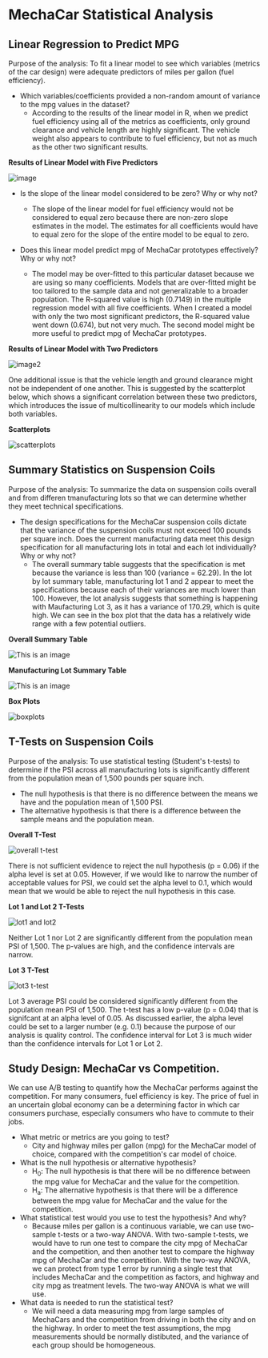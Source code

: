 # MechaCar Statistical Analysis

## Linear Regression to Predict MPG

Purpose of the analysis: To fit a linear model to see which variables (metrics of the car design) were adequate predictors of miles per gallon (fuel efficiency). 

- Which variables/coefficients provided a non-random amount of variance to the mpg values in the dataset?
  - According to the results of the linear model in R, when we predict fuel efficiency using all of the metrics as coefficients, only ground clearance and vehicle length are highly significant. The vehicle weight also appears to contribute to fuel efficiency, but not as much as the other two significant results. 

**Results of Linear Model with Five Predictors**

![image](https://github.com/saramcel/MechaCar_Statistical_Analysis/blob/a7cfe8de3aa9bd25b3f2eca026c5af5a9cbf26ac/Resources/LinearModelResults.png)

- Is the slope of the linear model considered to be zero? Why or why not?
  - The slope of the linear model for fuel efficiency would not be considered to equal zero because there are non-zero slope estimates in the model. The estimates for all coefficients would have to equal zero for the slope of the entire model to be equal to zero. 

- Does this linear model predict mpg of MechaCar prototypes effectively? Why or why not?
  - The model may be over-fitted to this particular dataset because we are using so many coefficients. Models that are over-fitted might be too tailored to the sample data and not generalizable to a broader population. The R-squared value is high (0.7149) in the multiple regression model with all five coefficients. When I created a model with only the two most significant predictors, the R-squared value went down (0.674), but not very much. The second model might be more useful to predict mpg of MechaCar prototypes. 

**Results of Linear Model with Two Predictors**

![image2](https://github.com/saramcel/MechaCar_Statistical_Analysis/blob/a7cfe8de3aa9bd25b3f2eca026c5af5a9cbf26ac/Resources/LinearModelResults2.png)

One additional issue is that the vehicle length and ground clearance might not be independent of one another. This is suggested by the scatterplot below, which shows a significant correlation between these two predictors, which introduces the issue of multicollinearity to our models which include both variables. 

**Scatterplots**

![scatterplots](https://github.com/saramcel/MechaCar_Statistical_Analysis/blob/eba51fd79f25c7af9a7df1f1d9d1e4f7be66ffd0/Resources/ggallyscatterplot.png)

## Summary Statistics on Suspension Coils

Purpose of the analysis: To summarize the data on suspension coils overall and from differen tmanufacturing lots so that we can determine whether they meet technical specifications.

- The design specifications for the MechaCar suspension coils dictate that the variance of the suspension coils must not exceed 100 pounds per square inch. Does the current manufacturing data meet this design specification for all manufacturing lots in total and each lot individually? Why or why not?
  - The overall summary table suggests that the specification is met because the variance is less than 100 (variance = 62.29). In the lot by lot summary table, manufacturing lot 1 and 2 appear to meet the specifications because each of their variances are much lower than 100. However, the lot analysis suggests that something is happening with Maufacturing Lot 3, as it has a variance of 170.29, which is quite high. We can see in the box plot that the data has a relatively wide range with a few potential outliers. 
  
**Overall Summary Table**

![This is an image](https://github.com/saramcel/MechaCar_Statistical_Analysis/blob/fa8efe55a2343b4d5fd3b528238d899d42007acb/Resources/OverallTable.png)

**Manufacturing Lot Summary Table**

![This is an image](https://github.com/saramcel/MechaCar_Statistical_Analysis/blob/fa8efe55a2343b4d5fd3b528238d899d42007acb/Resources/LotsTable.png)

**Box Plots**

![boxplots](https://github.com/saramcel/MechaCar_Statistical_Analysis/blob/eba51fd79f25c7af9a7df1f1d9d1e4f7be66ffd0/Resources/boxplots.png)

## T-Tests on Suspension Coils

Purpose of the analysis: To use statistical testing (Student's t-tests) to determine if the PSI across all manufacturing lots is significantly different from the population mean of 1,500 pounds per square inch. 

- The null hypothesis is that there is no difference between the means we have and the population mean of 1,500 PSI. 
- The alternative hypothesis is that there is a difference between the sample means and the population mean.

**Overall T-Test**

![overall t-test](https://github.com/saramcel/MechaCar_Statistical_Analysis/blob/eba51fd79f25c7af9a7df1f1d9d1e4f7be66ffd0/Resources/overallttest.png)

There is not sufficient evidence to reject the null hypothesis (p = 0.06) if the alpha level is set at 0.05. However, if we would like to narrow the number of acceptable values for PSI, we could set the alpha level to 0.1, which would mean that we would be able to reject the null hypothesis in this case. 

**Lot 1 and Lot 2 T-Tests**

![lot1 and lot2](https://github.com/saramcel/MechaCar_Statistical_Analysis/blob/eba51fd79f25c7af9a7df1f1d9d1e4f7be66ffd0/Resources/lot1lot2ttest.png)

Neither Lot 1 nor Lot 2 are significantly different from the population mean PSI of 1,500. The p-values are high, and the confidence intervals are narrow. 

**Lot 3 T-Test**

![lot3 t-test](https://github.com/saramcel/MechaCar_Statistical_Analysis/blob/eba51fd79f25c7af9a7df1f1d9d1e4f7be66ffd0/Resources/lot3ttest.png)

Lot 3 average PSI could be considered significantly different from the population mean PSI of 1,500. The t-test has a low p-value (p = 0.04) that is signifcant at an alpha level of 0.05. As discussed earlier, the alpha level could be set to a larger number (e.g. 0.1) because the purpose of our analysis is quality control. The confidence interval for Lot 3 is much wider than the confidence intervals for Lot 1 or Lot 2. 

## Study Design: MechaCar vs Competition.

We can use A/B testing to quantify how the MechaCar performs against the competition. For many consumers, fuel efficiency is key. The price of fuel in an uncertain global economy can be a determining factor in which car consumers purchase, especially consumers who have to commute to their jobs. 

- What metric or metrics are you going to test?
  - City and highway miles per gallon (mpg) for the MechaCar model of choice, compared with the competition's car model of choice. 
- What is the null hypothesis or alternative hypothesis?
  - H<sub>0</sub>: The null hypothesis is that there will be no difference between the mpg value for MechaCar and the value for the competition.
  - H<sub>a</sub>: The alternative hypothesis is that there will be a difference between the mpg value for MechaCar and the value for the competition. 
- What statistical test would you use to test the hypothesis? And why?
  - Because miles per gallon is a continuous variable, we can use two-sample t-tests or a two-way ANOVA. With two-sample t-tests, we would have to run one test to compare the city mpg of MechaCar and the competition, and then another test to compare the highway mpg of MechaCar and the competition. With the two-way ANOVA, we can protect from type 1 error by running a single test that includes MechaCar and the competition as factors, and highway and city mpg as treatment levels. The two-way ANOVA is what we will use. 
- What data is needed to run the statistical test?
  - We will need a data measuring mpg from large samples of MechaCars and the competition from driving in both the city and on the highway. In order to meet the test assumptions, the mpg measurements should be normally distibuted, and the variance of each group should be homogeneous.  

